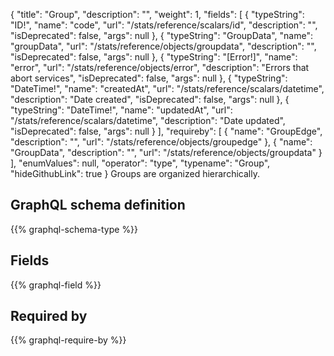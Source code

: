 {
  "title": "Group",
  "description": "",
  "weight": 1,
  "fields": [
    {
      "typeString": "ID!",
      "name": "code",
      "url": "/stats/reference/scalars/id",
      "description": "",
      "isDeprecated": false,
      "args": null
    },
    {
      "typeString": "GroupData",
      "name": "groupData",
      "url": "/stats/reference/objects/groupdata",
      "description": "",
      "isDeprecated": false,
      "args": null
    },
    {
      "typeString": "[Error!]",
      "name": "error",
      "url": "/stats/reference/objects/error",
      "description": "Errors that abort services",
      "isDeprecated": false,
      "args": null
    },
    {
      "typeString": "DateTime!",
      "name": "createdAt",
      "url": "/stats/reference/scalars/datetime",
      "description": "Date created",
      "isDeprecated": false,
      "args": null
    },
    {
      "typeString": "DateTime!",
      "name": "updatedAt",
      "url": "/stats/reference/scalars/datetime",
      "description": "Date updated",
      "isDeprecated": false,
      "args": null
    }
  ],
  "requireby": [
    {
      "name": "GroupEdge",
      "description": "",
      "url": "/stats/reference/objects/groupedge"
    },
    {
      "name": "GroupData",
      "description": "",
      "url": "/stats/reference/objects/groupdata"
    }
  ],
  "enumValues": null,
  "operator": "type",
  "typename": "Group",
  "hideGithubLink": true
}
Groups are organized hierarchically.
## GraphQL schema definition

{{% graphql-schema-type %}}

## Fields

{{% graphql-field %}}

## Required by

{{% graphql-require-by %}}
